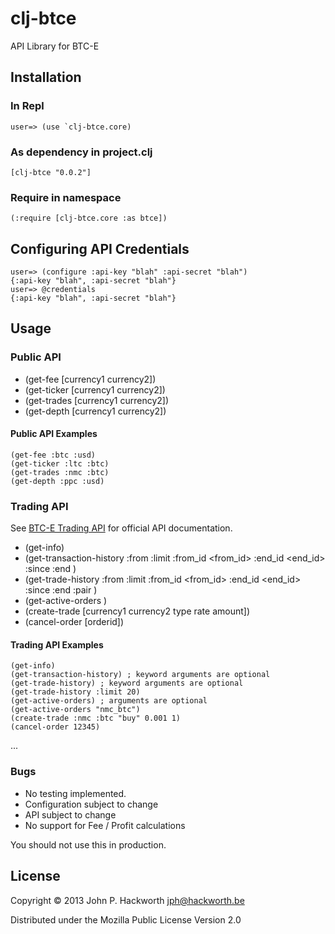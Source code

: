 # clj-btce

API Library for BTC-E

## Installation

### In Repl

    user=> (use `clj-btce.core)

### As dependency in project.clj

    [clj-btce "0.0.2"]

### Require in namespace

    (:require [clj-btce.core :as btce])    

## Configuring API Credentials

    user=> (configure :api-key "blah" :api-secret "blah")
    {:api-key "blah", :api-secret "blah"}
    user=> @credentials
    {:api-key "blah", :api-secret "blah"}

## Usage

### Public API

- (get-fee [currency1 currency2])
- (get-ticker [currency1 currency2])
- (get-trades [currency1 currency2])
- (get-depth [currency1 currency2])

#### Public API Examples

    (get-fee :btc :usd)
    (get-ticker :ltc :btc)
    (get-trades :nmc :btc)
    (get-depth :ppc :usd)

### Trading API

See [BTC-E Trading API](https://btc-e.com/api/documentation) for official API documentation.

- (get-info)
- (get-transaction-history :from <from> :limit <count> :from_id <from_id> :end_id <end_id> :since <since> :end <end>)
- (get-trade-history :from <from> :limit <count> :from_id <from_id> :end_id <end_id> :since <since> :end <end> :pair <pair>)
- (get-active-orders <currency pair>)
- (create-trade [currency1 currency2 type rate amount])
- (cancel-order [orderid])

#### Trading API Examples

    (get-info)
    (get-transaction-history) ; keyword arguments are optional
    (get-trade-history) ; keyword arguments are optional
    (get-trade-history :limit 20)
    (get-active-orders) ; arguments are optional
    (get-active-orders "nmc_btc")
    (create-trade :nmc :btc "buy" 0.001 1)
    (cancel-order 12345)



...

### Bugs

- No testing implemented. 
- Configuration subject to change
- API subject to change
- No support for Fee / Profit calculations

You should not use this in production.

## License

Copyright © 2013 John P. Hackworth <jph@hackworth.be>

Distributed under the Mozilla Public License Version 2.0